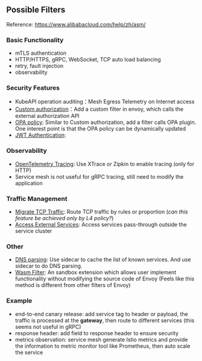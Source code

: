 ## Possible Filters

Reference: https://www.alibabacloud.com/help/zh/asm/

### Basic Functionality

- mTLS authentication
- HTTP/HTTPS, gRPC, WebSocket, TCP auto load balancing
- retry, fault injection
- observability

### Security Features

- KubeAPI operation auditing：Mesh Egress Telemetry on Internet access
- [Custom authorization](https://www.alibabacloud.com/help/en/asm/sidecar/implement-custom-authorization-by-using-the-grpc-protocol?spm=a2c63.l28256.0.i1)：Add a custom filter in envoy, which calls the external authorization API
- [OPA policy](https://www.alibabacloud.com/help/en/asm/sidecar/use-opa-to-implement-fine-grained-access-control-in-asm?spm=a2c63.l28256.0.i4): Similar to Custom authorization, add a filter calls OPA plugin. One interest point is that the OPA policy can be dynamically updated
- [JWT Authentication](https://www.alibabacloud.com/help/en/asm/sidecar/authenticate-and-authenticate-jwt-in-http-requests?spm=a2c63.l28256.0.i1): 

### Observability

- [OpenTelemetry Tracing](https://www.alibabacloud.com/help/en/asm/sidecar/integrated-tracking-of-applications-inside-and-outside-the-grid-using-observable-link-opentelemetry-version?spm=a2c63.l28256.0.i7):  Use XTrace or Zipkin to enable tracing (only for HTTP)
- Service mesh is not useful for gRPC tracing, still need to modify the application

### Traffic Management

- [Migrate TCP Traffic](https://www.alibabacloud.com/help/en/asm/sidecar/use-asm-to-transfer-tcp-traffic?spm=a2c63.l28256.0.0.5f966185koUV9t): Route TCP traffic by rules or proportion (*can this feature be achieved only by L4 policy?*)
- [Access External Services](https://www.alibabacloud.com/help/en/asm/sidecar/access-external-services-from-an-asm-instance?spm=a2c63.l28256.0.0.5f966185koUV9t): Access services pass-through outside the service cluster

### Other

- [DNS parsing](https://www.alibabacloud.com/help/zh/asm/sidecar/use-the-dns-proxy-feature-in-an-asm-instance?spm=a2c63.l28256.0.0.5f966185koUV9t): Use sidecar to cache the list of known services. And use sidecar to do DNS parsing.
- [Wasm Filter](https://www.alibabacloud.com/help/zh/asm/sidecar/use-coraza-wasm-plug-in-to-implement-waf-capability-on-asm-gateway?spm=a2c63.p38356.0.i12): An sandbox extension which allows user implement functionality without modifying the source code of Envoy (Feels like this method is different from other filters of Envoy)

### Example

- end-to-end canary release: add service tag to header or payload, the traffic is processed at the **gateway**, then route to different services (this seems not useful in gRPC)
- response header: add field to response header to ensure security
- metrics observation: service mesh generate Istio metrics and provide the information to metric monitor tool like Prometheus, then auto scale the service